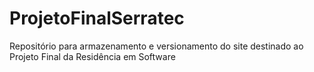 # ProjetoFinalSerratec
Repositório para armazenamento e versionamento do site destinado ao Projeto Final da Residência em Software
